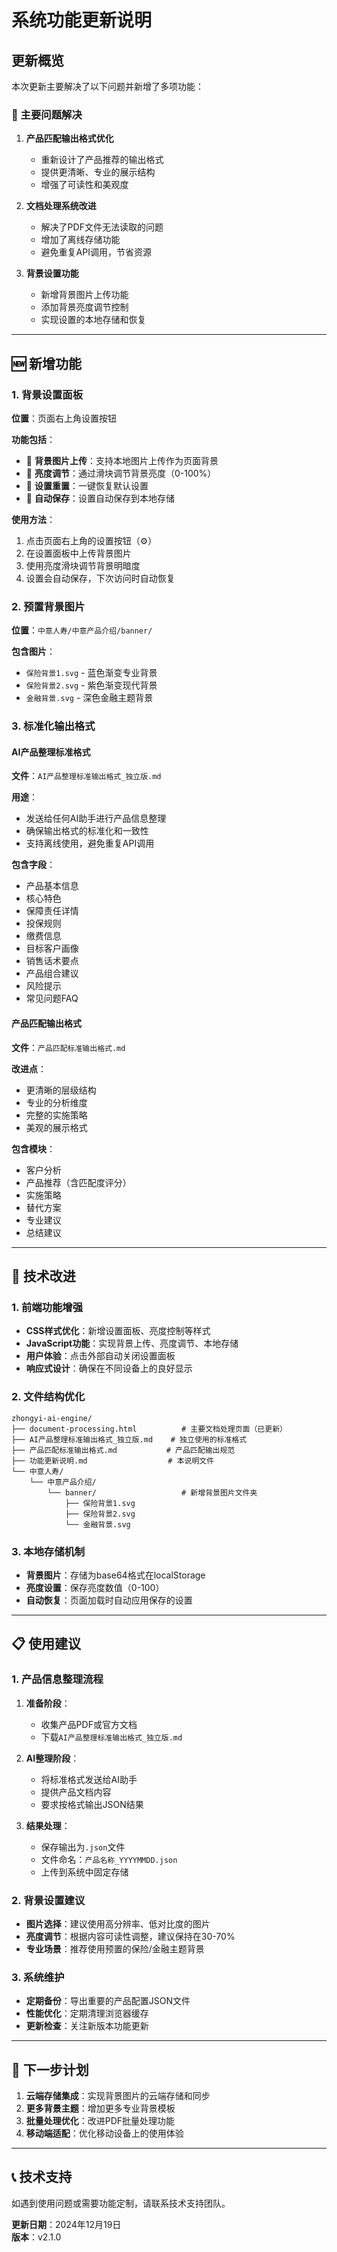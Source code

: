 # 系统功能更新说明

## 更新概览

本次更新主要解决了以下问题并新增了多项功能：

### 🎯 主要问题解决

1. **产品匹配输出格式优化**
   - 重新设计了产品推荐的输出格式
   - 提供更清晰、专业的展示结构
   - 增强了可读性和美观度

2. **文档处理系统改进**
   - 解决了PDF文件无法读取的问题
   - 增加了离线存储功能
   - 避免重复API调用，节省资源

3. **背景设置功能**
   - 新增背景图片上传功能
   - 添加背景亮度调节控制
   - 实现设置的本地存储和恢复

---

## 🆕 新增功能

### 1. 背景设置面板

**位置**：页面右上角设置按钮

**功能包括**：
- 📸 **背景图片上传**：支持本地图片上传作为页面背景
- 🔆 **亮度调节**：通过滑块调节背景亮度（0-100%）
- 🔄 **设置重置**：一键恢复默认设置
- 💾 **自动保存**：设置自动保存到本地存储

**使用方法**：
1. 点击页面右上角的设置按钮（⚙️）
2. 在设置面板中上传背景图片
3. 使用亮度滑块调节背景明暗度
4. 设置会自动保存，下次访问时自动恢复

### 2. 预置背景图片

**位置**：`中意人寿/中意产品介绍/banner/`

**包含图片**：
- `保险背景1.svg` - 蓝色渐变专业背景
- `保险背景2.svg` - 紫色渐变现代背景  
- `金融背景.svg` - 深色金融主题背景

### 3. 标准化输出格式

#### AI产品整理标准格式
**文件**：`AI产品整理标准输出格式_独立版.md`

**用途**：
- 发送给任何AI助手进行产品信息整理
- 确保输出格式的标准化和一致性
- 支持离线使用，避免重复API调用

**包含字段**：
- 产品基本信息
- 核心特色
- 保障责任详情
- 投保规则
- 缴费信息
- 目标客户画像
- 销售话术要点
- 产品组合建议
- 风险提示
- 常见问题FAQ

#### 产品匹配输出格式
**文件**：`产品匹配标准输出格式.md`

**改进点**：
- 更清晰的层级结构
- 专业的分析维度
- 完整的实施策略
- 美观的展示格式

**包含模块**：
- 客户分析
- 产品推荐（含匹配度评分）
- 实施策略
- 替代方案
- 专业建议
- 总结建议

---

## 🔧 技术改进

### 1. 前端功能增强

- **CSS样式优化**：新增设置面板、亮度控制等样式
- **JavaScript功能**：实现背景上传、亮度调节、本地存储
- **用户体验**：点击外部自动关闭设置面板
- **响应式设计**：确保在不同设备上的良好显示

### 2. 文件结构优化

```
zhongyi-ai-engine/
├── document-processing.html          # 主要文档处理页面（已更新）
├── AI产品整理标准输出格式_独立版.md    # 独立使用的标准格式
├── 产品匹配标准输出格式.md           # 产品匹配输出规范
├── 功能更新说明.md                  # 本说明文件
└── 中意人寿/
    └── 中意产品介绍/
        └── banner/                   # 新增背景图片文件夹
            ├── 保险背景1.svg
            ├── 保险背景2.svg
            └── 金融背景.svg
```

### 3. 本地存储机制

- **背景图片**：存储为base64格式在localStorage
- **亮度设置**：保存亮度数值（0-100）
- **自动恢复**：页面加载时自动应用保存的设置

---

## 📋 使用建议

### 1. 产品信息整理流程

1. **准备阶段**：
   - 收集产品PDF或官方文档
   - 下载`AI产品整理标准输出格式_独立版.md`

2. **AI整理阶段**：
   - 将标准格式发送给AI助手
   - 提供产品文档内容
   - 要求按格式输出JSON结果

3. **结果处理**：
   - 保存输出为`.json`文件
   - 文件命名：`产品名称_YYYYMMDD.json`
   - 上传到系统中固定存储

### 2. 背景设置建议

- **图片选择**：建议使用高分辨率、低对比度的图片
- **亮度调节**：根据内容可读性调整，建议保持在30-70%
- **专业场景**：推荐使用预置的保险/金融主题背景

### 3. 系统维护

- **定期备份**：导出重要的产品配置JSON文件
- **性能优化**：定期清理浏览器缓存
- **更新检查**：关注新版本功能更新

---

## 🚀 下一步计划

1. **云端存储集成**：实现背景图片的云端存储和同步
2. **更多背景主题**：增加更多专业背景模板
3. **批量处理优化**：改进PDF批量处理功能
4. **移动端适配**：优化移动设备上的使用体验

---

## 📞 技术支持

如遇到使用问题或需要功能定制，请联系技术支持团队。

**更新日期**：2024年12月19日  
**版本**：v2.1.0